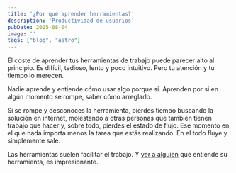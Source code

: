 ```yaml
---
title: '¿Por qué aprender herramientas?'
description: 'Productividad de usuarios'
pubDate: 2025-08-04
image: ''
tags: ["blog", "astro"]
---
```


El coste de aprender tus herramientas de trabajo puede parecer alto al principio. Es difícil, tedioso, lento y poco intuitivo. Pero tu atención y tu tiempo lo merecen. 

Nadie aprende y entiende cómo usar algo porque sí. Aprenden por si en algún momento se rompe, saber cómo arreglarlo. 

Si se rompe y desconoces la herramienta, pierdes tiempo buscando la solución en internet, molestando a otras personas que también tienen trabajo que hacer y, sobre todo, pierdes el estado de flujo. Ese momento en el que nada importa menos la tarea que estás realizando. En el todo fluye y simplemente sale. 

Las herramientas suelen facilitar el trabajo. Y [ver a alguien](https://www.youtube.com/watch?v=iaeux3cGtQo) que entiende su herramienta, es impresionante.  

